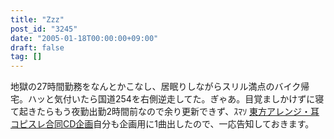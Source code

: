 ```yaml
---
title: "Zzz"
post_id: "3245"
date: "2005-01-18T00:00:00+09:00"
draft: false
tag: []
---
```



地獄の27時間勤務をなんとかこなし、居眠りしながらスリル満点のバイク帰宅。ハッと気付いたら国道254を右側逆走してた。ぎゃあ。目覚ましかけずに寝て起きたらもう夜勤出勤2時間前なので余り更新できず、ｽﾏｿ [東方アレンジ・耳コピスレ合同CD企画](http://tsubu.s104.xrea.com/thcd/)自分も企画用に1曲出したので、一応告知しておきます。
